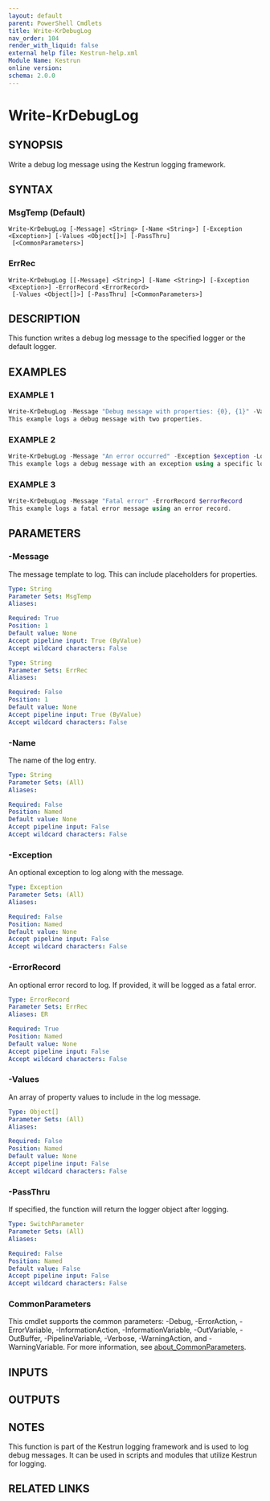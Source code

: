 ```yaml
---
layout: default
parent: PowerShell Cmdlets
title: Write-KrDebugLog
nav_order: 104
render_with_liquid: false
external help file: Kestrun-help.xml
Module Name: Kestrun
online version:
schema: 2.0.0
---
```


# Write-KrDebugLog

## SYNOPSIS
Write a debug log message using the Kestrun logging framework.

## SYNTAX

### MsgTemp (Default)
```
Write-KrDebugLog [-Message] <String> [-Name <String>] [-Exception <Exception>] [-Values <Object[]>] [-PassThru]
 [<CommonParameters>]
```

### ErrRec
```
Write-KrDebugLog [[-Message] <String>] [-Name <String>] [-Exception <Exception>] -ErrorRecord <ErrorRecord>
 [-Values <Object[]>] [-PassThru] [<CommonParameters>]
```

## DESCRIPTION
This function writes a debug log message to the specified logger or the default logger.

## EXAMPLES

### EXAMPLE 1
```powershell
Write-KrDebugLog -Message "Debug message with properties: {0}, {1}" -Values "value1", "value2"
This example logs a debug message with two properties.
```

### EXAMPLE 2
```powershell
Write-KrDebugLog -Message "An error occurred" -Exception $exception -Logger $myLogger
This example logs a debug message with an exception using a specific logger.
```

### EXAMPLE 3
```powershell
Write-KrDebugLog -Message "Fatal error" -ErrorRecord $errorRecord
This example logs a fatal error message using an error record.
```

## PARAMETERS

### -Message
The message template to log.
This can include placeholders for properties.

```yaml
Type: String
Parameter Sets: MsgTemp
Aliases:

Required: True
Position: 1
Default value: None
Accept pipeline input: True (ByValue)
Accept wildcard characters: False
```

```yaml
Type: String
Parameter Sets: ErrRec
Aliases:

Required: False
Position: 1
Default value: None
Accept pipeline input: True (ByValue)
Accept wildcard characters: False
```

### -Name
The name of the log entry.

```yaml
Type: String
Parameter Sets: (All)
Aliases:

Required: False
Position: Named
Default value: None
Accept pipeline input: False
Accept wildcard characters: False
```

### -Exception
An optional exception to log along with the message.

```yaml
Type: Exception
Parameter Sets: (All)
Aliases:

Required: False
Position: Named
Default value: None
Accept pipeline input: False
Accept wildcard characters: False
```

### -ErrorRecord
An optional error record to log.
If provided, it will be logged as a fatal error.

```yaml
Type: ErrorRecord
Parameter Sets: ErrRec
Aliases: ER

Required: True
Position: Named
Default value: None
Accept pipeline input: False
Accept wildcard characters: False
```

### -Values
An array of property values to include in the log message.

```yaml
Type: Object[]
Parameter Sets: (All)
Aliases:

Required: False
Position: Named
Default value: None
Accept pipeline input: False
Accept wildcard characters: False
```

### -PassThru
If specified, the function will return the logger object after logging.

```yaml
Type: SwitchParameter
Parameter Sets: (All)
Aliases:

Required: False
Position: Named
Default value: False
Accept pipeline input: False
Accept wildcard characters: False
```

### CommonParameters
This cmdlet supports the common parameters: -Debug, -ErrorAction, -ErrorVariable, -InformationAction, -InformationVariable, -OutVariable, -OutBuffer, -PipelineVariable, -Verbose, -WarningAction, and -WarningVariable. For more information, see [about_CommonParameters](http://go.microsoft.com/fwlink/?LinkID=113216).

## INPUTS

## OUTPUTS

## NOTES
This function is part of the Kestrun logging framework and is used to log debug messages.
It can be used in scripts and modules that utilize Kestrun for logging.

## RELATED LINKS

